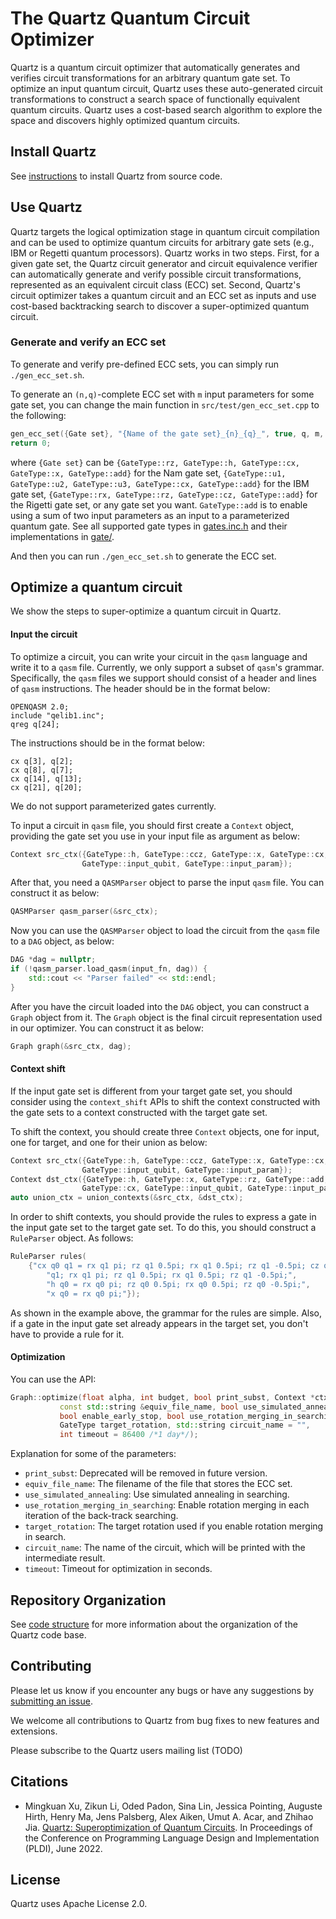 # The Quartz Quantum Circuit Optimizer

Quartz is a quantum circuit optimizer that automatically generates and verifies circuit transformations for an arbitrary quantum gate set. To optimize an input quantum circuit, Quartz uses these auto-generated circuit transformations to construct a search space of functionally equivalent quantum circuits.
Quartz uses a cost-based search algorithm to explore the space and discovers highly optimized quantum circuits.

## Install Quartz

See [instructions](INSTALL.md) to install Quartz from source code.

## Use Quartz

Quartz targets the logical optimization stage in quantum circuit compilation and can be used to optimize quantum circuits for arbitrary gate sets (e.g., IBM or Regetti quantum processors). Quartz works in two steps. First, for a given gate set, the Quartz circuit generator and circuit equivalence verifier can automatically generate and verify possible circuit transformations, represented as an equivalent circuit class (ECC) set. Second, Quartz's circuit optimizer takes a quantum circuit and an ECC set as inputs and use cost-based backtracking search to discover a super-optimized quantum circuit. 

### Generate and verify an ECC set

To generate and verify pre-defined ECC sets, you can simply run `./gen_ecc_set.sh`.

To generate an `(n,q)`-complete ECC set with `m` input parameters for some gate set, 
you can change the main function in `src/test/gen_ecc_set.cpp` to the following:

```c++
gen_ecc_set({Gate set}, "{Name of the gate set}_{n}_{q}_", true, q, m, n);
return 0;
```
where `{Gate set}` can be `{GateType::rz, GateType::h, GateType::cx, GateType::x, GateType::add}` for the Nam gate set,
`{GateType::u1, GateType::u2, GateType::u3, GateType::cx, GateType::add}` for the IBM gate set,
`{GateType::rx, GateType::rz, GateType::cz, GateType::add}` for the Rigetti gate set,
or any gate set you want. `GateType::add` is to enable using a sum of two input parameters as an input to a parameterized quantum gate.
See all supported gate types in [gates.inc.h](src/quartz/gate/gates.inc.h) and their implementations in [gate/](src/quartz/gate).

And then you can run `./gen_ecc_set.sh` to generate the ECC set.

## Optimize a quantum circuit

We show the steps to super-optimize a quantum circuit in Quartz.

#### Input the circuit

To optimize a circuit, you can write your circuit in the `qasm` language and write it to a `qasm` file.
Currently, we only support a subset of `qasm`'s grammar.
Specifically, the `qasm` files we support should consist of a header and lines of `qasm` instructions.
The header should be in the format below:

```
OPENQASM 2.0;
include "qelib1.inc";
qreg q[24];
```

The instructions should be in the format below:
```
cx q[3], q[2];
cx q[8], q[7];
cx q[14], q[13];
cx q[21], q[20];
```

We do not support parameterized gates currently.

To input a circuit in `qasm` file, you should first create a `Context` object, providing the gate set you use in your input file as argument as below:

``` cpp
Context src_ctx({GateType::h, GateType::ccz, GateType::x, GateType::cx,
                GateType::input_qubit, GateType::input_param});
```

After that, you need a `QASMParser` object to parse the input `qasm` file. You can construct it as below:

``` cpp
QASMParser qasm_parser(&src_ctx);
```

Now you can use the `QASMParser` object to load the circuit from the `qasm` file to a `DAG` object, as below:

``` cpp
DAG *dag = nullptr;
if (!qasm_parser.load_qasm(input_fn, dag)) {
    std::cout << "Parser failed" << std::endl;
}
```

After you have the circuit loaded into the `DAG` object, you can construct a `Graph` object from it. The `Graph` object is the final circuit representation used in our optimizer. You can construct it as below:

``` cpp
Graph graph(&src_ctx, dag);
```

#### Context shift

If the input gate set is different from your target gate set, you should consider using the `context_shift` APIs to shift the context constructed with the gate sets to a context constructed with the target gate set.

To shift the context, you should create three `Context` objects, one for input, one for target, and one for their union as below:

``` cpp
Context src_ctx({GateType::h, GateType::ccz, GateType::x, GateType::cx,
                GateType::input_qubit, GateType::input_param});
Context dst_ctx({GateType::h, GateType::x, GateType::rz, GateType::add,
                GateType::cx, GateType::input_qubit, GateType::input_param});
auto union_ctx = union_contexts(&src_ctx, &dst_ctx);
```

In order to shift contexts, you should provide the rules to express a gate in the input gate set to the target gate set. To do this, you should construct a `RuleParser` object. As follows:

``` cpp
RuleParser rules(
    {"cx q0 q1 = rx q1 pi; rz q1 0.5pi; rx q1 0.5pi; rz q1 -0.5pi; cz q0 "
        "q1; rx q1 pi; rz q1 0.5pi; rx q1 0.5pi; rz q1 -0.5pi;",
        "h q0 = rx q0 pi; rz q0 0.5pi; rx q0 0.5pi; rz q0 -0.5pi;",
        "x q0 = rx q0 pi;"});
```

As shown in the example above, the grammar for the rules are simple. Also, if a gate in the input gate set already appears in the target set, you don't have to provide a rule for it.

#### Optimization

You can use the API:
``` cpp
Graph::optimize(float alpha, int budget, bool print_subst, Context *ctx,
           const std::string &equiv_file_name, bool use_simulated_annealing,
           bool enable_early_stop, bool use_rotation_merging_in_searching,
           GateType target_rotation, std::string circuit_name = "",
           int timeout = 86400 /*1 day*/);
```

Explanation for some of the parameters:

- `print_subst`: Deprecated will be removed in future version.
- `equiv_file_name`: The filename of the file that stores the ECC set. 
- `use_simulated_annealing`: Use simulated annealing in searching.
- `use_rotation_merging_in_searching`: Enable rotation merging in each iteration of the back-track searching.
- `target_rotation`: The target rotation used if you enable rotation merging in search.
- `circuit_name`: The name of the circuit, which will be printed with the intermediate result. 
- `timeout`: Timeout for optimization in seconds.

## Repository Organization

See [code structure](CODE_STRUCTURE.md) for more information about the organization of the Quartz code base.

## Contributing

Please let us know if you encounter any bugs or have any suggestions by [submitting an issue](https://github.com/quantum-compiler/quartz/issues).

We welcome all contributions to Quartz from bug fixes to new features and extensions.

Please subscribe to the Quartz users mailing list (TODO)

## Citations

* Mingkuan Xu, Zikun Li, Oded Padon, Sina Lin, Jessica Pointing, Auguste Hirth, Henry Ma, Jens Palsberg, Alex Aiken, Umut A. Acar, and Zhihao Jia. [Quartz: Superoptimization of Quantum Circuits](). In Proceedings of the Conference on Programming Language Design and Implementation (PLDI), June 2022.


## License

Quartz uses Apache License 2.0.
